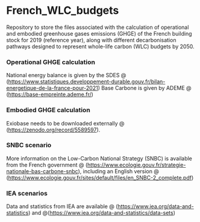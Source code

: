 # French_WLC_budgets

Repository to store the files associated with the calculation of operational and embodied greenhouse gases emissions (GHGE) of the French building stock for 2019 (reference year), along with different decarbonisation pathways designed to represent whole-life carbon (WLC) budgets by 2050.

### Operational GHGE calculation

National energy balance is given by the SDES @ (https://www.statistiques.developpement-durable.gouv.fr/bilan-energetique-de-la-france-pour-2021)
Base Carbone is given by ADEME @ (https://base-empreinte.ademe.fr/)

### Embodied GHGE calculation

Exiobase needs to be downloaded externally @ (https://zenodo.org/record/5589597).


### SNBC scenario

More information on the Low-Carbon National Strategy (SNBC) is available from the French government @ (https://www.ecologie.gouv.fr/strategie-nationale-bas-carbone-snbc), including an English version @ (https://www.ecologie.gouv.fr/sites/default/files/en_SNBC-2_complete.pdf)

### IEA scenarios

Data and statistics from IEA are available @ (https://www.iea.org/data-and-statistics) and @(https://www.iea.org/data-and-statistics/data-sets)


